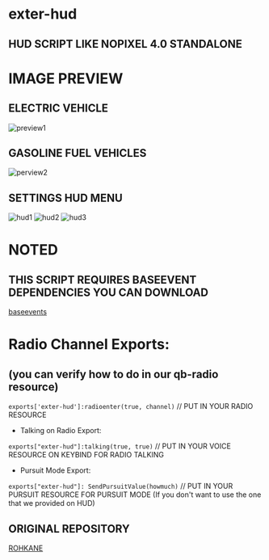 # exter-hud
## HUD SCRIPT LIKE NOPIXEL 4.0 STANDALONE

# IMAGE PREVIEW

## ELECTRIC VEHICLE
![preview1](https://github.com/user-attachments/assets/a2d439f2-be55-4683-90b8-84aaa10433bf)

## GASOLINE FUEL VEHICLES
![perview2](https://github.com/user-attachments/assets/6a5c22fc-04b7-404a-8341-d9031426d493)

## SETTINGS HUD MENU
![hud1](https://github.com/user-attachments/assets/e81429ec-e929-4a0f-8e32-0daaabe4197c)
![hud2](https://github.com/user-attachments/assets/f37de169-d45d-453a-bfc0-e92148fe894e)
![hud3](https://github.com/user-attachments/assets/0306de11-b318-4a50-a513-d2ca85cd323b)

# NOTED
## THIS SCRIPT REQUIRES BASEEVENT DEPENDENCIES YOU CAN DOWNLOAD
[baseevents](https://github.com/citizenfx/cfx-server-data/tree/master/resources/%5Bsystem%5D/baseevents)

# Radio Channel Exports: 
## (you can verify how to do in our qb-radio resource)

```exports['exter-hud']:radioenter(true, channel)``` // PUT IN YOUR RADIO RESOURCE

- Talking on Radio Export: 

```exports["exter-hud"]:talking(true, true)``` // PUT IN YOUR VOICE RESOURCE ON KEYBIND FOR RADIO TALKING

- Pursuit Mode Export:

```exports["exter-hud"]: SendPursuitValue(howmuch)``` // PUT IN YOUR PURSUIT RESOURCE FOR PURSUIT MODE (If you don't want to use the one that we provided on HUD)

## ORIGINAL REPOSITORY
[ROHKANE](https://github.com/rohKane/Kane-qb-hud-Nopixel-4.0-inspired)
